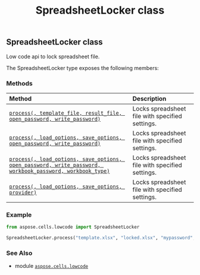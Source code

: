 ﻿---
title: SpreadsheetLocker class
second_title: Aspose.Cells for Python via .NET API References
description: 
type: docs
weight: 170
url: /aspose.cells.lowcode/spreadsheetlocker/
is_root: false
---

## SpreadsheetLocker class

Low code api to lock spreadsheet file.



The SpreadsheetLocker type exposes the following members:

### Methods
| Method | Description |
| :- | :- |
| [`process(, template_file, result_file, open_password, write_password)`](/cells/python-net/aspose.cells.lowcode/spreadsheetlocker/process/#system.string-system.string-system.string-system.string) | Locks spreadsheet file with specified settings. |
| [`process(, load_options, save_options, open_password, write_password)`](/cells/python-net/aspose.cells.lowcode/spreadsheetlocker/process/#aspose.cells.lowcode.lowcodeloadoptions-aspose.cells.lowcode.lowcodesaveoptions-system.string-system.string) | Locks spreadsheet file with specified settings. |
| [`process(, load_options, save_options, open_password, write_password, workbook_password, workbook_type)`](/cells/python-net/aspose.cells.lowcode/spreadsheetlocker/process/#aspose.cells.lowcode.lowcodeloadoptions-aspose.cells.lowcode.lowcodesaveoptions-system.string-system.string-system.string-aspose.cells.protectiontype) | Locks spreadsheet file with specified settings. |
| [`process(, load_options, save_options, provider)`](/cells/python-net/aspose.cells.lowcode/spreadsheetlocker/process/#aspose.cells.lowcode.lowcodeloadoptions-aspose.cells.lowcode.lowcodesaveoptions-aspose.cells.lowcode.abstractlowcodeprotectionprovider) | Locks spreadsheet file with specified settings. |



### Example 


```python
from aspose.cells.lowcode import SpreadsheetLocker

SpreadsheetLocker.process("template.xlsx", "locked.xlsx", "mypassword", "mypassword")

```

### See Also
* module [`aspose.cells.lowcode`](..)
